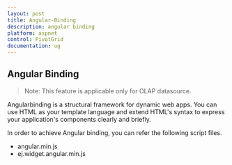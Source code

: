 ```yaml
---
layout: post
title: Angular-Binding
description: angular binding
platform: aspnet
control: PivotGrid
documentation: ug
---
```


## Angular Binding

> Note: This feature is applicable only for OLAP datasource.

Angularbinding is a structural framework for dynamic web apps. You can use HTML as your template language and extend HTML's syntax to express your application's components clearly and briefly.

In order to achieve Angular binding, you can refer the following script files. 

* angular.min.js
* ej.widget.angular.min.js